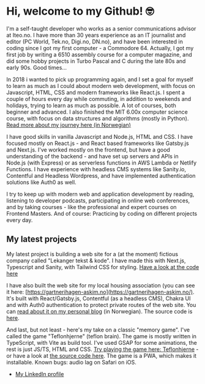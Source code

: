 # Hi, welcome to my Github! 🤓

I'm a self-taught developer who works as a senior communications advisor at Iteo.no. I have more than 30 years experience as an IT journalist and editor (PC World, Tek.no, Digi.no, DN.no), and have been interested in coding since I got my first computer - a Commodore 64. Actually, I got my first job by writing a 6510 assembly course for a computer magazine, and did some hobby projects in Turbo Pascal and C during the late 80s and early 90s. Good times...

In 2018 i wanted to pick up programming again, and I set a goal for myself to learn as much as I could about modern web development, with focus on Javascript, HTML, CSS and modern frameworks like React.js. I spent a couple of hours every day while commuting, in addition to weekends and holidays, trying to learn as much as possible. A lot of courses, both beginner and advanced. I also finished the MIT 6.00x computer science course, with focus on data structures and algorithms (mostly in Python). [Read more about my journey here (in Norwegian)](https://www.lekanger.no/project/hvordan-jeg-laerte-meg-javascript-react-js-og-mye-annet-pa-ett-ar)

I have good skills in vanilla Javascript and Node.js, HTML and CSS. I have focused mostly on React.js - and React based frameworks like Gatsby.js and Next.js. I've worked mostly on the frontend, but have a good understanding of the backend - and have set up servers and APIs in Node.js (with Express) or as serverless functions in AWS Lambda or Netlify Functions. I have experience with headless CMS systems like Sanity.io, Contentful and Headless Wordpress, and have implemented authentication solutions like Auth0 as well. 

I try to keep up with modern web and application development by reading, listening to developer podcasts, participating in online web conferences, and by taking courses - like the professional and expert courses on Frontend Masters. And of course: Practicing by coding on different projects every day.

## My latest projects
My latest project is building a web site for a (at the moment) fictious company called "Lekanger tekst & kode". I have made this with Next.js, Typescript and Sanity, with Tailwind CSS for styling. [Have a look at the code here](https://github.com/klekanger/kurt-next-website)

I have also built the web site for my local housing association (you can see it here: [https://gartnerihagen-askim.no](https://gartnerihagen-askim.no/). It's built with React/Gatsby.js, Contentful (as a headless CMS), Chakra UI and with Auth0 authentication to protect private routes of the web site. You can [read about it on my personal blog](https://www.lekanger.no/project/del-1-slik-bygget-jeg-nye-nettsider-til-sameiet-med-gatsby-og-chakra-ui) (in Norwegian). The source code is [here](https://github.com/klekanger/gartnerihagen).

And last, but not least - here's my take on a classic "memory game". I've called the game "Teflonhjerne" (teflon brain). The game is mostly written in TypeScript, with Vite as build tool. I've used GSAP for some animations, the rest is just JS/TS, HTML and CSS. [Try playing the game here: Teflonhjerne](https://teflonhjerne.netlify.app/) - or have a look at [the source code here](https://github.com/klekanger/teflonhjerne). The game is a PWA, which makes it installable. Known bugs: audio lag on Safari on iOS. 

- [My LinkedIn profile](https://www.linkedin.com/in/lekanger/)
